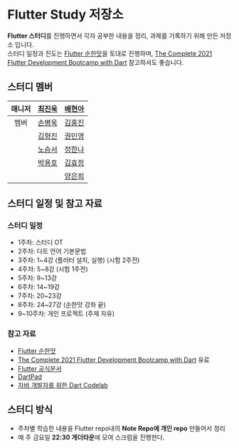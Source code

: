 # Flutter Study 저장소   
**Flutter 스터디**를 진행하면서 각자 공부한 내용을 정리, 과제를 기록하기 위해 만든 저장소 입니다.   
스터디 일정과 진도는 [Flutter 순한맛](https://www.youtube.com/playlist?list=PLQt_pzi-LLfpcRFhWMywTePfZ2aPapvyl)을 토대로 진행하며, [The Complete 2021 Flutter Development Bootcamp with Dart](https://www.udemy.com/course/flutter-bootcamp-with-dart/) 참고하셔도 좋습니다.

## 스터디 멤버
|매니저|[최진욱](https://github.com/JJinuk)|[배현아](https://github.com/hyuna6927)|   
|:---:|:---:|:---:|
|멤버|[손병욱](https://github.com/j1mmyson)|[김홍진](https://github.com/hongjin4790)|
||[김형진](https://github.com/HyeongjinKim98)|[권민영](https://github.com/Minyoung52)|
||[노승서](https://github.com/rohseungseo)|[정한나](https://github.com/hanna8254)|
||[박용호](https://github.com/ParkTori)|[김효정](https://github.com/hyojeong0727)|
||                                  |[양은희](https://github.com/Yangeunhui)|   


## 스터디 일정 및 참고 자료 

### 스터디 일정
- 1주차: 스터디 OT
- 2주차: 다트 언어 기본문법
- 3주차: 1~4강 (플러터 설치, 실행) (시험 2주전)
- 4주차: 5~8강 (시험 1주전)
- 5주차: 9~13강
- 6주차: 14~19강
- 7주차: 20~23강
- 8주차: 24~27강 (순한맛 강좌 끝)
- 9~10주차: 개인 프로젝트 (주제 자유)   

### 참고 자료
  - [Flutter 순한맛](https://www.youtube.com/playlist?list=PLQt_pzi-LLfpcRFhWMywTePfZ2aPapvyl)
  - [The Complete 2021 Flutter Development Bootcamp with Dart](https://www.udemy.com/course/flutter-bootcamp-with-dart/) 유료
  - [Flutter 공식문서](https://flutter.dev/docs)
  - [DartPad](https://dartpad.dev/)
  - [자바 개발자를 위한 Dart Codelab](https://codelabs.developers.google.com/codelabs/from-java-to-dart/#0)


## 스터디 방식

  - 주차별 학습한 내용을 Flutter repo내의 **Note Repo에 개인 repo** 만들어서 정리
  - 매 주 금요일 **22:30 게더타운**에 모여 스크럼을 진행한다.

